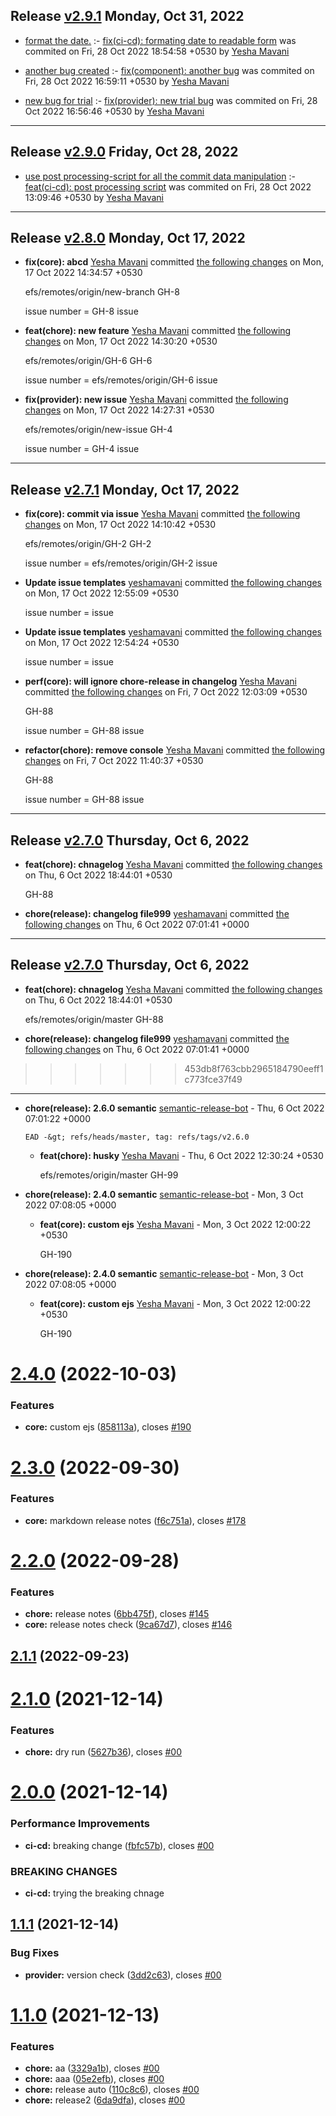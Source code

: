 ## Release [v2.9.1](https://github.com/yeshamavani/release-auti2/compare/v2.9.0..v2.9.1) Monday, Oct 31, 2022

  - [format the date.](https://github.com/yeshamavani/release-auti2/issues/13) :- [fix(ci-cd): formating date to readable form](https://github.com/yeshamavani/release-auti2/commit/e39b53ae93788a08380b5752c56e60e9d435ca75) was commited on Fri, 28 Oct 2022 18:54:58 +0530 by [Yesha  Mavani](mailto:yesha.mavani@sourcefuse.com)
  
  - [another bug created](https://github.com/yeshamavani/release-auti2/issues/12) :- [fix(component): another bug](https://github.com/yeshamavani/release-auti2/commit/b7ab34c728b08b85088c573eb33189f3770cb147) was commited on Fri, 28 Oct 2022 16:59:11 +0530 by [Yesha  Mavani](mailto:yesha.mavani@sourcefuse.com)
  
  - [new bug for trial](https://github.com/yeshamavani/release-auti2/issues/11) :- [fix(provider): new trial bug](https://github.com/yeshamavani/release-auti2/commit/0327389f7dab5239adb7ef95d0121b717b0e9577) was commited on Fri, 28 Oct 2022 16:56:46 +0530 by [Yesha  Mavani](mailto:yesha.mavani@sourcefuse.com)
  
  ___
## Release [v2.9.0](https://github.com/yeshamavani/release-auti2/compare/v2.8.0..v2.9.0) Friday, Oct 28, 2022

  - [use post processing-script for all the commit data manipulation](https://github.com/yeshamavani/release-auti2/issues/10) :- [feat(ci-cd): post processing script](https://github.com/yeshamavani/release-auti2/commit/8f950b8aa2f6808f757e30f7023db6b67538f11c) was commited on Fri, 28 Oct 2022 13:09:46 +0530 by [Yesha  Mavani](mailto:yesha.mavani@sourcefuse.com)
  
  ___
## Release [v2.8.0](https://github.com/yeshamavani/release-auti2/compare/v2.7.1..v2.8.0) Monday, Oct 17, 2022

      
    
  * __fix(core): abcd__
      [Yesha  Mavani](mailto:yesha.mavani@sourcefuse.com) committed [the following changes](https://github.com/yeshamavani/release-auti2/commit/bb3e93ed02c894558ab724a81d9a4a205e6a375a) on Mon, 17 Oct 2022 14:34:57 +0530

      efs/remotes/origin/new-branch
    GH-8
    
      issue number = GH-8
      issue
        
    
  * __feat(chore): new feature__
      [Yesha  Mavani](mailto:yesha.mavani@sourcefuse.com) committed [the following changes](https://github.com/yeshamavani/release-auti2/commit/e07c5505fa28330125c60f7c6d66a8f121f92969) on Mon, 17 Oct 2022 14:30:20 +0530

      efs/remotes/origin/GH-6
    GH-6
    
      issue number = efs/remotes/origin/GH-6
      issue
        
    
  * __fix(provider): new issue__
      [Yesha  Mavani](mailto:yesha.mavani@sourcefuse.com) committed [the following changes](https://github.com/yeshamavani/release-auti2/commit/a6aec13a94576d63477333d45417c012bdfb9963) on Mon, 17 Oct 2022 14:27:31 +0530

      efs/remotes/origin/new-issue
    GH-4
    
      issue number = GH-4
      issue
        
      
  ___
## Release [v2.7.1](https://github.com/yeshamavani/release-auti2/compare/v2.7.0..v2.7.1) Monday, Oct 17, 2022

      
    
  * __fix(core): commit via issue__
      [Yesha  Mavani](mailto:yesha.mavani@sourcefuse.com) committed [the following changes](https://github.com/yeshamavani/release-auti2/commit/f6e9d307def03a0fa4afa9521674051c06ed4ce0) on Mon, 17 Oct 2022 14:10:42 +0530

      efs/remotes/origin/GH-2
    GH-2
    
      issue number = efs/remotes/origin/GH-2
      issue
        
    
  * __Update issue templates__
      [yeshamavani](mailto:83634146+yeshamavani@users.noreply.github.com) committed [the following changes](https://github.com/yeshamavani/release-auti2/commit/1830d94b7cbd9976e8554481ac001ba2437e3e27) on Mon, 17 Oct 2022 12:55:09 +0530

      
    
      issue number = 
      issue
        
    
  * __Update issue templates__
      [yeshamavani](mailto:83634146+yeshamavani@users.noreply.github.com) committed [the following changes](https://github.com/yeshamavani/release-auti2/commit/707fb2692a9986383e288fc405170b61ac696523) on Mon, 17 Oct 2022 12:54:24 +0530

      
    
      issue number = 
      issue
        
    
  * __perf(core): will ignore chore-release in changelog__
      [Yesha  Mavani](mailto:yesha.mavani@sourcefuse.com) committed [the following changes](https://github.com/yeshamavani/release-auti2/commit/36c229fd9005f630d7a5a5c1356cea1a995d12b0) on Fri, 7 Oct 2022 12:03:09 +0530

      
    GH-88
    
      issue number = GH-88
      issue
        
    
  * __refactor(chore): remove console__
      [Yesha  Mavani](mailto:yesha.mavani@sourcefuse.com) committed [the following changes](https://github.com/yeshamavani/release-auti2/commit/3a75dd25b621ada2f29c381cd4c9016471b3ba89) on Fri, 7 Oct 2022 11:40:37 +0530

      
    GH-88
    
      issue number = GH-88
      issue
        
      
      
      
      
  ___
## Release [v2.7.0](https://github.com/yeshamavani/release-auti2/compare/v2.6.0..v2.7.0) Thursday, Oct 6, 2022

- **feat(chore): chnagelog**
  [Yesha Mavani](mailto:yesha.mavani@sourcefuse.com) committed [the following changes](https://github.com/yeshamavani/release-auti2/commit/dc128a53e079e5485bb334309dfe64d4a370fd6b) on Thu, 6 Oct 2022 18:44:01 +0530

  GH-88

- **chore(release): changelog file999**
  [yeshamavani](mailto:yesha.mavani@sourcefuse.com) committed [the following changes](https://github.com/yeshamavani/release-auti2/commit/00386cba88744d30dd74cd684c54793e67c39feb) on Thu, 6 Oct 2022 07:01:41 +0000

---

## Release [v2.7.0](https://github.com/yeshamavani/release-auti2/compare/v2.6.0..v2.7.0) Thursday, Oct 6, 2022

- **feat(chore): chnagelog**
  [Yesha Mavani](mailto:yesha.mavani@sourcefuse.com) committed [the following changes](https://github.com/yeshamavani/release-auti2/commit/dc128a53e079e5485bb334309dfe64d4a370fd6b) on Thu, 6 Oct 2022 18:44:01 +0530

  efs/remotes/origin/master
  GH-88

- **chore(release): changelog file999**
  [yeshamavani](mailto:yesha.mavani@sourcefuse.com) committed [the following changes](https://github.com/yeshamavani/release-auti2/commit/00386cba88744d30dd74cd684c54793e67c39feb) on Thu, 6 Oct 2022 07:01:41 +0000

> > > > > > > 453db8f763cbb2965184790eeff1c773fce37f49

---

- **chore(release): 2.6.0 semantic**
  [semantic-release-bot](mailto:semantic-release-bot@martynus.net) - Thu, 6 Oct 2022 07:01:22 +0000

      EAD -&gt; refs/heads/master, tag: refs/tags/v2.6.0

  - **feat(chore): husky**
    [Yesha Mavani](mailto:yesha.mavani@sourcefuse.com) - Thu, 6 Oct 2022 12:30:24 +0530

    efs/remotes/origin/master
    GH-99

- **chore(release): 2.4.0 semantic**
  [semantic-release-bot](mailto:semantic-release-bot@martynus.net) - Mon, 3 Oct 2022 07:08:05 +0000

  - **feat(core): custom ejs**
    [Yesha Mavani](mailto:yesha.mavani@sourcefuse.com) - Mon, 3 Oct 2022 12:00:22 +0530

    GH-190

- **chore(release): 2.4.0 semantic**
  [semantic-release-bot](mailto:semantic-release-bot@martynus.net) - Mon, 3 Oct 2022 07:08:05 +0000

  - **feat(core): custom ejs**
    [Yesha Mavani](mailto:yesha.mavani@sourcefuse.com) - Mon, 3 Oct 2022 12:00:22 +0530

    GH-190

# [2.4.0](https://github.com/yeshamavani/release-auti2/compare/v2.3.0...v2.4.0) (2022-10-03)

### Features

- **core:** custom ejs ([858113a](https://github.com/yeshamavani/release-auti2/commit/858113a7c8e1bc48e805ac46f982ebf1afa68cf1)), closes [#190](https://github.com/yeshamavani/release-auti2/issues/190)

# [2.3.0](https://github.com/yeshamavani/release-auti2/compare/v2.2.0...v2.3.0) (2022-09-30)

### Features

- **core:** markdown release notes ([f6c751a](https://github.com/yeshamavani/release-auti2/commit/f6c751af929156b1baf65aed4f2c27556f18f01b)), closes [#178](https://github.com/yeshamavani/release-auti2/issues/178)

# [2.2.0](https://github.com/yeshamavani/release-auti2/compare/v2.1.1...v2.2.0) (2022-09-28)

### Features

- **chore:** release notes ([6bb475f](https://github.com/yeshamavani/release-auti2/commit/6bb475f1fd5def053aa2d32c7f1120f100027b41)), closes [#145](https://github.com/yeshamavani/release-auti2/issues/145)
- **core:** release notes check ([9ca67d7](https://github.com/yeshamavani/release-auti2/commit/9ca67d7f1b4bd9260302a9f667f88a3b9c869f40)), closes [#146](https://github.com/yeshamavani/release-auti2/issues/146)

## [2.1.1](https://github.com/yeshamavani/release-auti2/compare/v2.1.0...v2.1.1) (2022-09-23)

# [2.1.0](https://github.com/yeshamavani/release-auti2/compare/v2.0.0...v2.1.0) (2021-12-14)

### Features

- **chore:** dry run ([5627b36](https://github.com/yeshamavani/release-auti2/commit/5627b363290a119eaf6d726917ecd11746f81940)), closes [#00](https://github.com/yeshamavani/release-auti2/issues/00)

# [2.0.0](https://github.com/yeshamavani/release-auti2/compare/v1.1.1...v2.0.0) (2021-12-14)

### Performance Improvements

- **ci-cd:** breaking change ([fbfc57b](https://github.com/yeshamavani/release-auti2/commit/fbfc57ba8598bdf4c7bc57a425348991f29b3794)), closes [#00](https://github.com/yeshamavani/release-auti2/issues/00)

### BREAKING CHANGES

- **ci-cd:** trying the breaking chnage

## [1.1.1](https://github.com/yeshamavani/release-auti2/compare/v1.1.0...v1.1.1) (2021-12-14)

### Bug Fixes

- **provider:** version check ([3dd2c63](https://github.com/yeshamavani/release-auti2/commit/3dd2c630db4f49adfa0e1780917e7b8ae7fa9792)), closes [#00](https://github.com/yeshamavani/release-auti2/issues/00)

# [1.1.0](https://github.com/yeshamavani/release-auti2/compare/v1.0.0...v1.1.0) (2021-12-13)

### Features

- **chore:** aa ([3329a1b](https://github.com/yeshamavani/release-auti2/commit/3329a1be89c30e28b906014c6280be21145b2617)), closes [#00](https://github.com/yeshamavani/release-auti2/issues/00)
- **chore:** aaa ([05e2efb](https://github.com/yeshamavani/release-auti2/commit/05e2efbef8bfa0c7b6c0fcd3ac09aed03c2435b1)), closes [#00](https://github.com/yeshamavani/release-auti2/issues/00)
- **chore:** release auto ([110c8c6](https://github.com/yeshamavani/release-auti2/commit/110c8c6d6c6d15eead089b97cc457d70c8fe04cc)), closes [#00](https://github.com/yeshamavani/release-auti2/issues/00)
- **chore:** release2 ([6da9dfa](https://github.com/yeshamavani/release-auti2/commit/6da9dfa2b6d6a03e2c104c11145dbfa47a783918)), closes [#00](https://github.com/yeshamavani/release-auti2/issues/00)